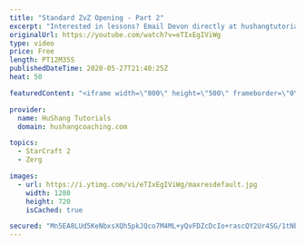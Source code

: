 ```yaml
---
title: "Standard ZvZ Opening - Part 2"
excerpt: "Interested in lessons? Email Devon directly at hushangtutorials@outlook.com ------------------------------------------------------------------------------------------------------- Want to support HuShang Tutorials directly? Patreon is a website where you can contribute a monthly donation that will help"
originalUrl: https://youtube.com/watch?v=eTIxEgIViWg
type: video
price: Free
length: PT12M35S
publishedDateTime: 2020-05-27T21:40:25Z
heat: 50

featuredContent: "<iframe width=\"800\" height=\"500\" frameborder=\"0\" src=\"https://www.youtube.com/embed/eTIxEgIViWg\" allow=\"accelerometer; autoplay; encrypted-media; gyroscope; picture-in-picture\" allowfullscreen></iframe>"

provider:
  name: HuShang Tutorials
  domain: hushangcoaching.com

topics:
  - StarCraft 2
  - Zerg

images:
  - url: https://i.ytimg.com/vi/eTIxEgIViWg/maxresdefault.jpg
    width: 1280
    height: 720
    isCached: true

secured: "Mn5EA8LUd5KeNbxsXQh5pkJQco7M4ML+yQvFDZcDcIo+rascQY2Ur4SG/1tNbxIclYUWfOFEuRT++JmOIs4oq5K0utd46l+r8xvFm6s5NmJfMxcklaRCmWp9nZ9IYhKgBBk9CBeR5IR4tDwDKHWrDv0/p4F0xF0G6b/yZH1VTGj5yROYAj6G8HgQgWXETCve3w4qq0TshPxaHX3TE7tpDwORW/V89Ofc1qkvIJDzFwOyU2YSuBDlxq3JWgz5AARwLQFGblhiUiBnzNQ7gamrf60UEdXlWPPONxqkbrjGMVZVliM+3vlKqtzVkMvk6D1rcBCc0iYxsAg6VQesNGO04ZGAaiaAKlJ/bXuSjaVYoZjHOeOTBkbrDHHq6nrWKM6H2AGWKZV8bs9hpadfcpMYXOLxXz6DaDB9/QbE4sIL6b4=;/kES8sY3tm0w6gV//S/j7A=="
---
```


